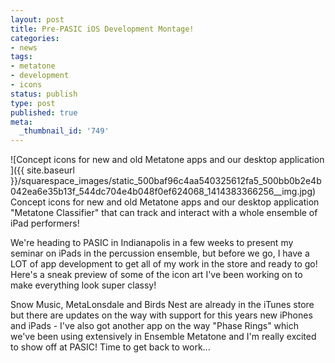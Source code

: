 ```yaml
---
layout: post
title: Pre-PASIC iOS Development Montage!
categories:
- news
tags:
- metatone
- development
- icons
status: publish
type: post
published: true
meta:
  _thumbnail_id: '749'
---
```


![Concept icons for new and old Metatone apps and our desktop application ]({{ site.baseurl }}/squarespace_images/static_500baf96c4aa540325612fa5_500bb0b2e4b042ea6e35b13f_544dc704e4b048f0ef624068_1414383366256__img.jpg) Concept icons for new and old Metatone apps and our desktop application "Metatone Classifier" that can track and interact with a whole ensemble of iPad performers! 
  


We're heading to PASIC in Indianapolis in a few weeks to present my seminar on iPads in the percussion ensemble, but before we go, I have a LOT of app development to get all of my work in the store and ready to go! Here's a sneak preview of some of the icon art I've been working on to make everything look super classy!


Snow Music, MetaLonsdale and Birds Nest are already in the iTunes store but there are updates on the way with support for this years new iPhones and iPads - I've also got another app on the way "Phase Rings" which we've been using extensively in Ensemble Metatone and I'm really excited to show off at PASIC! Time to get back to work...
